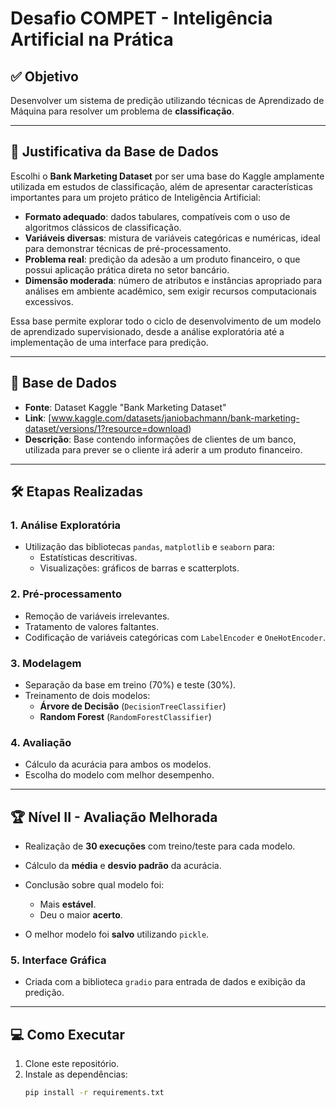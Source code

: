 # Desafio COMPET - Inteligência Artificial na Prática

## ✅ Objetivo
Desenvolver um sistema de predição utilizando técnicas de Aprendizado de Máquina para resolver um problema de **classificação**.

---

## 🎯 Justificativa da Base de Dados

Escolhi o **Bank Marketing Dataset** por ser uma base do Kaggle amplamente utilizada em estudos de classificação, além de apresentar características importantes para um projeto prático de Inteligência Artificial:

- **Formato adequado**: dados tabulares, compatíveis com o uso de algoritmos clássicos de classificação.
- **Variáveis diversas**: mistura de variáveis categóricas e numéricas, ideal para demonstrar técnicas de pré-processamento.
- **Problema real**: predição da adesão a um produto financeiro, o que possui aplicação prática direta no setor bancário.
- **Dimensão moderada**: número de atributos e instâncias apropriado para análises em ambiente acadêmico, sem exigir recursos computacionais excessivos.

Essa base permite explorar todo o ciclo de desenvolvimento de um modelo de aprendizado supervisionado, desde a análise exploratória até a implementação de uma interface para predição.

---

## 📂 Base de Dados

- **Fonte**: Dataset Kaggle "Bank Marketing Dataset"
- **Link**: [www.kaggle.com/datasets/janiobachmann/bank-marketing-dataset/versions/1?resource=download)
- **Descrição**: Base contendo informações de clientes de um banco, utilizada para prever se o cliente irá aderir a um produto financeiro.

---

## 🛠️ Etapas Realizadas

### 1. Análise Exploratória
- Utilização das bibliotecas `pandas`, `matplotlib` e `seaborn` para:
  - Estatísticas descritivas.
  - Visualizações: gráficos de barras e scatterplots.

### 2. Pré-processamento
- Remoção de variáveis irrelevantes.
- Tratamento de valores faltantes.
- Codificação de variáveis categóricas com `LabelEncoder` e `OneHotEncoder`.

### 3. Modelagem
- Separação da base em treino (70%) e teste (30%).
- Treinamento de dois modelos:
  - **Árvore de Decisão** (`DecisionTreeClassifier`)
  - **Random Forest** (`RandomForestClassifier`)

### 4. Avaliação
- Cálculo da acurácia para ambos os modelos.
- Escolha do modelo com melhor desempenho.

---

## 🏆 Nível II - Avaliação Melhorada

- Realização de **30 execuções** com treino/teste para cada modelo.
- Cálculo da **média** e **desvio padrão** da acurácia.
- Conclusão sobre qual modelo foi:
  - Mais **estável**.
  - Deu o maior **acerto**.

- O melhor modelo foi **salvo** utilizando `pickle`.

### 5. Interface Gráfica
- Criada com a biblioteca `gradio` para entrada de dados e exibição da predição.

---

## 💻 Como Executar

1. Clone este repositório.
2. Instale as dependências:
   ```bash
   pip install -r requirements.txt
